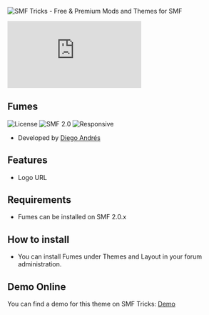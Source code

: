 ![SMF Tricks - Free & Premium Mods and Themes for SMF](https://smftricks.com/logos/logo.png)

![Theme Preview](https://custom.simplemachines.org/index.php?action=download;theme=2697;attach=217504;image)
 
## Fumes
![License](https://img.shields.io/badge/License-MPL2.0-a05a3f?style=flat-square) ![SMF 2.0](https://img.shields.io/badge/SMF-2.0-996ee1?style=flat-square) ![Responsive](https://img.shields.io/badge/Responsive-No-6e97e1?style=flat-square)

* Developed by [Diego Andrés](https://github.com/DiegoAndresCortes)

## Features
- Logo URL

## Requirements
* Fumes can be installed on SMF 2.0.x

## How to install
* You can install Fumes under Themes and Layout in your forum administration.

## Demo Online
You can find a demo for this theme on SMF Tricks: [Demo](https://demo.smftricks.com/index.php?theme=26)